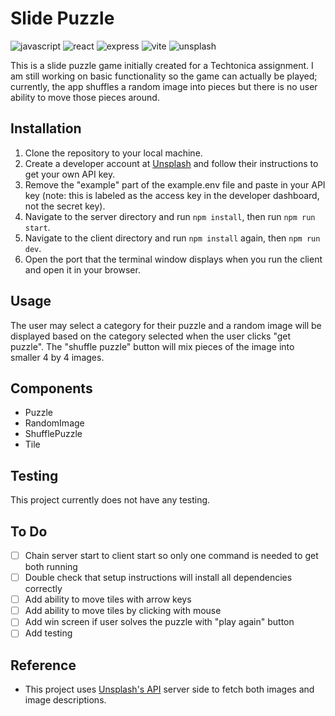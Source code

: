 # Slide Puzzle

![javascript](https://img.shields.io/badge/JavaScript-323330?style=for-the-badge&logo=javascript&logoColor=F7DF1E) ![react](https://img.shields.io/badge/React-20232A?style=for-the-badge&logo=react&logoColor=61DAFB) ![express](https://img.shields.io/badge/Express%20js-000000?style=for-the-badge&logo=express&logoColor=white) ![vite](https://img.shields.io/badge/Vite-B73BFE?style=for-the-badge&logo=vite&logoColor=FFD62E) ![unsplash](https://img.shields.io/badge/Unsplash-000000?style=for-the-badge&logo=Unsplash&logoColor=white)

This is a slide puzzle game initially created for a Techtonica assignment. I am still working on basic functionality so the game can actually be played; currently, the app shuffles a random image into pieces but there is no user ability to move those pieces around.

## Installation

1. Clone the repository to your local machine.
2. Create a developer account at [Unsplash](https://unsplash.com/) and follow their instructions to get your own API key.
3. Remove the "example" part of the example.env file and paste in your API key (note: this is labeled as the access key in the developer dashboard, not the secret key).
4. Navigate to the server directory and run `npm install`, then run `npm run start`.
5. Navigate to the client directory and run `npm install` again, then `npm run dev`.
6. Open the port that the terminal window displays when you run the client and open it in your browser.

## Usage

The user may select a category for their puzzle and a random image will be displayed based on the category selected when the user clicks "get puzzle". The "shuffle puzzle" button will mix pieces of the image into smaller 4 by 4 images.

## Components

- Puzzle
- RandomImage
- ShufflePuzzle
- Tile

## Testing

This project currently does not have any testing.

## To Do

- [ ] Chain server start to client start so only one command is needed to get both running
- [ ] Double check that setup instructions will install all dependencies correctly
- [ ] Add ability to move tiles with arrow keys
- [ ] Add ability to move tiles by clicking with mouse
- [ ] Add win screen if user solves the puzzle with "play again" button
- [ ] Add testing

## Reference

- This project uses [Unsplash's API](https://unsplash.com/developers) server side to fetch both images and image descriptions.